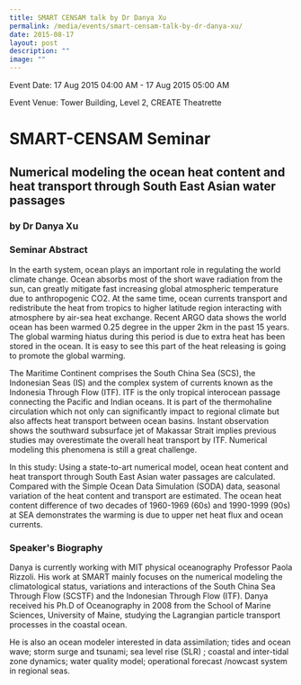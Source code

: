 ```yaml
---
title: SMART CENSAM talk by Dr Danya Xu
permalink: /media/events/smart-censam-talk-by-dr-danya-xu/
date: 2015-08-17
layout: post
description: ""
image: ""
---
```


Event Date: 17 Aug 2015 04:00 AM - 17 Aug 2015 05:00 AM

Event Venue: Tower Building, Level 2, CREATE Theatrette

SMART-CENSAM Seminar
====================

Numerical modeling the ocean heat content and heat transport through South East Asian water passages
----------------------------------------------------------------------------------------------------

### by Dr Danya Xu

### Seminar Abstract

In the earth system, ocean plays an important role in regulating the world climate change. Ocean absorbs most of the short wave radiation from the sun, can greatly mitigate fast increasing global atmospheric temperature due to anthropogenic CO2. At the same time, ocean currents transport and redistribute the heat from tropics to higher latitude region interacting with atmosphere by air-sea heat exchange. Recent ARGO data shows the world ocean has been warmed 0.25 degree in the upper 2km in the past 15 years. The global warming hiatus during this period is due to extra heat has been stored in the ocean. It is easy to see this part of the heat releasing is going to promote the global warming.  
  
The Maritime Continent comprises the South China Sea (SCS), the Indonesian Seas (IS) and the complex system of currents known as the Indonesia Through Flow (ITF). ITF is the only tropical interocean passage connecting the Pacific and Indian oceans. It is part of the thermohaline circulation which not only can significantly impact to regional climate but also affects heat transport between ocean basins. Instant observation shows the southward subsurface jet of Makassar Strait implies previous studies may overestimate the overall heat transport by ITF. Numerical modeling this phenomena is still a great challenge.  
  
In this study: Using a state-to-art numerical model, ocean heat content and heat transport through South East Asian water passages are calculated. Compared with the Simple Ocean Data Simulation (SODA) data, seasonal variation of the heat content and transport are estimated. The ocean heat content difference of two decades of 1960-1969 (60s) and 1990-1999 (90s) at SEA demonstrates the warming is due to upper net heat flux and ocean currents.  
  

### Speaker's Biography

Danya is currently working with MIT physical oceanography Professor Paola Rizzoli. His work at SMART mainly focuses on the numerical modeling the climatological status, variations and interactions of the South China Sea Through Flow (SCSTF) and the Indonesian Through Flow (ITF). Danya received his Ph.D of Oceanography in 2008 from the School of Marine Sciences, University of Maine, studying the Lagrangian particle transport processes in the coastal ocean.  
  
He is also an ocean modeler interested in data assimilation; tides and ocean wave; storm surge and tsunami; sea level rise (SLR) ; coastal and inter-tidal zone dynamics; water quality model; operational forecast /nowcast system in regional seas.